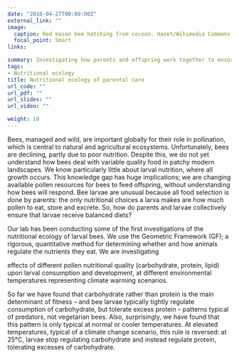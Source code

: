 ```yaml
---
date: "2016-04-27T00:00:00Z"
external_link: ""
image:
  caption: Red mason bee hatching from cocoon. Hazet/Wikimedia Commons, CC BY-SA 
  focal_point: Smart
links:

summary: Investigating how parents and offspring work together to ensure offspring get a balanced diet in changing environments.
tags:
- Nutritional ecology
title: Nutritional ecology of parental care
url_code: ""
url_pdf: ""
url_slides: ""
url_video: ""

weight: 10
---
```


Bees, managed and wild, are important globally for their role in pollination, which is central to natural and agricultural ecosystems. Unfortunately, bees are declining, partly due to poor nutrition. Despite this, we do not yet understand how bees deal with variable quality food in patchy modern landscapes. We know particularly little about larval nutrition, where all growth occurs. This knowledge gap has huge implications; we are changing available pollen resources for bees to feed offspring, without understanding how bees will respond. Bee larvae are unusual because all food selection is done by parents: the only nutritional choices a larva makes are how much pollen to eat, store and excrete. So, how do parents and larvae collectively ensure that larvae receive balanced diets?

Our lab has been conducting some of the first investigations of the nutritional ecology of larval bees. We use the Geometric Framework (GF); a rigorous, quantitative method for determining whether and how animals regulate the nutrients they eat. We are investigating

effects of different pollen nutritional quality (carbohydrate, protein, lipid) upon larval consumption and development, at different environmental temperatures representing climate warming scenarios.

So far we have found that carbohydrate rather than protein is the main determinant of fitness – and bee larvae typically tightly regulate consumption of carbohydrate, but tolerate excess protein – patterns typical of predators, not vegetarian bees. Also, surprisingly, we have found that this pattern is only typical at normal or cooler temperatures. At elevated temperatures, typical of a climate change scenario, this rule is reversed: at 25°C, larvae stop regulating carbohydrate and instead regulate protein, tolerating excesses of carbohydrate.


